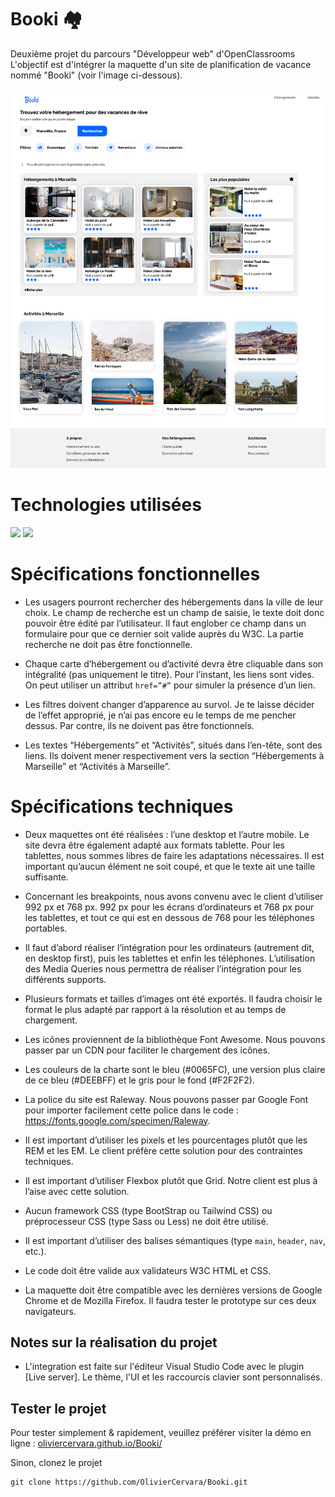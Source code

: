 # Booki 🏘
Deuxième projet du parcours "Développeur web" d'OpenClassrooms
L'objectif est d'intégrer la maquette d'un site de planification de vacance nommé "Booki" (voir l'image ci-dessous).

![maquette web Booki](./images/rendu/rendu-Booki.png)

# Technologies utilisées

<img src="https://img.shields.io/badge/HTML5-E34F26?style=for-the-badge&logo=html5&logoColor=white" /> <img src="https://img.shields.io/badge/CSS3-1572B6?style=for-the-badge&logo=css3&logoColor=white" />

# Spécifications fonctionnelles

- Les usagers pourront rechercher des hébergements dans la ville de leur choix. Le champ de recherche est un champ de saisie, le texte doit donc pouvoir être édité par l’utilisateur. Il faut englober ce champ dans un formulaire pour que ce dernier soit valide auprès du W3C. La partie recherche ne doit pas être fonctionnelle.

- Chaque carte d’hébergement ou d’activité devra être cliquable dans son intégralité (pas uniquement le titre). Pour l’instant, les liens sont vides. On peut utiliser un attribut `href=”#”` pour simuler la présence d’un lien.

- Les filtres doivent changer d’apparence au survol. Je te laisse décider de l’effet approprié, je n’ai pas encore eu le temps de me pencher dessus. Par contre, ils ne doivent pas être fonctionnels.

- Les textes “Hébergements” et “Activités”, situés dans l’en-tête, sont des liens. Ils doivent mener respectivement vers la section “Hébergements à Marseille” et “Activités à Marseille”.

# Spécifications techniques

- Deux maquettes ont été réalisées : l’une desktop et l’autre mobile. Le site devra être également adapté aux formats tablette. Pour les tablettes, nous sommes libres de faire les adaptations nécessaires. Il est important qu’aucun élément ne soit coupé, et que le texte ait une taille suffisante.

- Concernant les breakpoints, nous avons convenu avec le client d’utiliser 992 px et 768 px.
992 px pour les écrans d’ordinateurs et 768 px pour les tablettes, et tout ce qui est en dessous de 768 pour les téléphones portables.

- Il faut d’abord réaliser l’intégration pour les ordinateurs (autrement dit, en desktop first), puis les tablettes et enfin les téléphones.
 L’utilisation des Media Queries nous permettra de réaliser
l’intégration pour les différents supports.

- Plusieurs formats et tailles d’images ont été exportés. Il faudra choisir
le format le plus adapté par rapport à la résolution et au temps de
chargement.

- Les icônes proviennent de la bibliothèque Font Awesome. Nous
pouvons passer par un CDN pour faciliter le chargement des icônes.

- Les couleurs de la charte sont le bleu (#0065FC), une version plus
claire de ce bleu (#DEEBFF) et le gris pour le fond (#F2F2F2).

- La police du site est Raleway. Nous pouvons passer par Google Font
pour importer facilement cette police dans le code :
https://fonts.google.com/specimen/Raleway.

- Il est important d’utiliser les pixels et les pourcentages plutôt que les
REM et les EM. Le client préfère cette solution pour des contraintes
techniques.

- Il est important d’utiliser Flexbox plutôt que Grid. Notre client est
plus à l’aise avec cette solution.

- Aucun framework CSS (type BootStrap ou Tailwind CSS) ou
préprocesseur CSS (type Sass ou Less) ne doit être utilisé.

- Il est important d’utiliser des balises sémantiques (type `main`,
`header`, `nav`, etc.).

- Le code doit être valide aux validateurs W3C HTML et CSS.

- La maquette doit être compatible avec les dernières versions de
Google Chrome et de Mozilla Firefox. Il faudra tester le prototype sur
ces deux navigateurs.

## Notes sur la réalisation du projet
- L'integration est faite sur l'éditeur Visual Studio Code avec le plugin [Live server]. Le thème, l'UI et les raccourcis clavier sont personnalisés.

## Tester le projet
Pour tester simplement & rapidement, veuillez préférer visiter la démo en ligne : [oliviercervara.github.io/Booki/](https://oliviercervara.github.io/Booki/)

Sinon, clonez le projet
```terminal
git clone https://github.com/OlivierCervara/Booki.git
```
